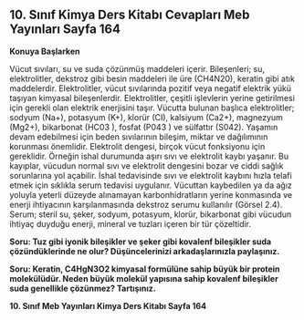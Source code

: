 ## 10. Sınıf Kimya Ders Kitabı Cevapları Meb Yayınları Sayfa 164

**Konuya Başlarken**

Vücut sıvıları, su ve suda çözünmüş maddeleri içerir. Bileşenleri; su, elektrolitler, dekstroz gibi besin maddeleri ile üre (CH4N20), keratin gibi atık maddelerdir. Elektrolitler, vücut sıvılarında pozitif veya negatif elektrik yükü taşıyan kimyasal bileşenlerdir. Elektrolitler, çeşitli işlevlerin yerine getirilmesi için gerekli olan elektrik enerjisini taşır. Vücutta bulunan başlıca elektrolitler; sodyum (Na+), potasyum (K+), klorür (CI), kalsiyum (Ca2+), magnezyum (Mg2+), bikarbonat (HC03 ), fosfat (P043 ) ve sülfattır (S042). Yaşamın devam edebilmesi için beden sıvılarının bileşim, miktar ve dağılımının korunması önemlidir. Elektrolit dengesi, birçok vücut fonksiyonu için gereklidir. Örneğin ishal durumunda aşırı sıvı ve elektrolit kaybı yaşanır. Bu kayıplar, vücudun normal sıvı ve elektrolit dengesini bozar ve ciddi sağlık sorunlarına yol açabilir. İshal tedavisinde sıvı ve elektrolit kaybını hızla telafi etmek için sıklıkla serum tedavisi uygulanır. Vücuttan kaybedilen ya da ağız yoluyla yeterli düzeyde alınamayan karbonhidratların yerine konmasında ve enerji ihtiyacının karşılanmasında dekstroz serumu kullanılır (Görsel 2.4). Serum; steril su, şeker, sodyum, potasyum, klorür, bikarbonat gibi vücudun ihtiyaç duyduğu enerji, mineral ve tuzları içeren bir tür çözeltidir.

**Soru: Tuz gibi iyonik bileşikler ve şeker gibi kovalenf bileşikler suda çözündüklerinde ne olur? Düşüncelerinizi arkadaşlarınızla paylaşınız.**

**Soru: Keratin, C4HgN3O2 kimyasal formülüne sahip büyük bir protein molekülüdür. Neden büyük molekül yapısına sahip kovalenf bileşikler suda genellikle çözünmez? Tartışınız.**

**10. Sınıf Meb Yayınları Kimya Ders Kitabı Sayfa 164**